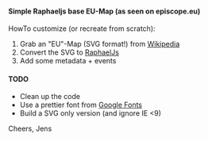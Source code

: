 #### Simple Raphaeljs base EU-Map (as seen on episcope.eu)

HowTo customize (or recreate from scratch):

1. Grab an "EU"-Map (SVG format!) from [Wikipedia](https://commons.wikimedia.org/wiki/Category:SVG_maps_of_Europe)
2. Convert the SVG to [RaphaelJs](http://raphaeljs.com)
3. Add some metadata + events

#### TODO

* Clean up the code
* Use a prettier font from [Google Fonts](https://www.google.com/fonts)
* Build a SVG only version (and ignore IE <9)

Cheers,
Jens


